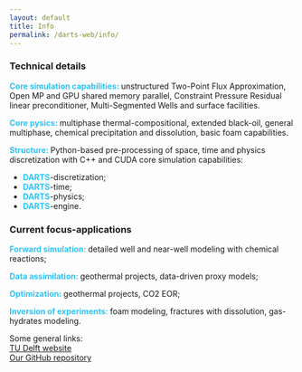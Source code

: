 ```yaml
---
layout: default
title: Info
permalink: /darts-web/info/
---
```

<html>

<head>
  <style>
    h4		{color: rgb(44,196,251);display: inline;}
  </style>
</head>

<body>
<h3>Technical details</h3>
<p><h4>Core simulation capabilities: </h4> 
unstructured Two-Point Flux Approximation, Open MP and GPU shared memory parallel, Constraint Pressure Residual linear preconditioner, Multi-Segmented Wells and surface facilities.</p>

<p><h4>Core pysics: </h4>
multiphase thermal-compositional, extended black-oil, general multiphase, chemical precipitation and dissolution, basic foam capabilities.</p>

<p><h4>Structure: </h4>
Python-based pre-processing of space, time and physics discretization with C++ and CUDA core simulation capabilities:</p>
<ul>
  <li><h4>DARTS</h4>-discretization;</li>
  <li><h4>DARTS</h4>-time;</li>
  <li><h4>DARTS</h4>-physics;</li>
  <li><h4>DARTS</h4>-engine.</li>
</ul>

<h3>Current focus-applications</h3>
<p><h4>Forward simulation: </h4>detailed well and near-well modeling with chemical reactions;</p>
<p><h4>Data assimilation: </h4>geothermal projects, data-driven proxy models;</p>
<p><h4>Optimization: </h4>geothermal projects, CO2 EOR;</p>
<p><h4>Inversion of experiments: </h4>foam modeling, fractures with dissolution, gas-hydrates modeling.</p>
</body>
</html>

Some general links: <br>
[TU Delft website][TUD] <br>
[Our GitHub repository][link_to_repo] <br>

[TUD]: https://www.tudelft.nl
[link_to_repo]: https://github.darts-web.io/darts-web
